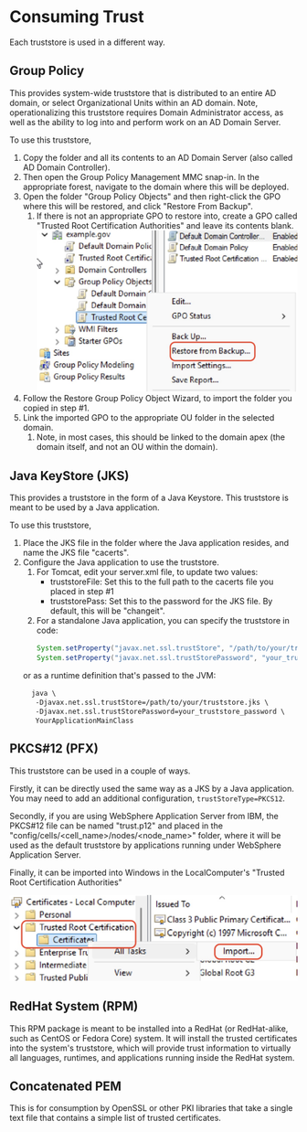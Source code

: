 # Consuming Trust

Each truststore is used in a different way. 

## Group Policy
This provides system-wide truststore that is distributed to an entire AD domain, or select Organizational Units within an AD domain. Note, operationalizing this truststore requires Domain Administrator access, as well as the ability to log into and perform work on an AD Domain Server. 

To use this truststore, 
1. Copy the folder and all its contents to an AD Domain Server (also called AD Domain Controller). 
2. Then open the Group Policy Management MMC snap-in. In the appropriate forest, navigate to the domain where this will be deployed. 
3. Open the folder "Group Policy Objects" and then right-click the GPO where this will be restored, and click "Restore From Backup".
   1. If there is not an appropriate GPO to restore into, create a GPO called "Trusted Root Certification Authorities" and leave its contents blank.
![Importing GPO](import_gpo.jpeg)
4. Follow the Restore Group Policy Object Wizard, to import the folder you copied in step #1.
5. Link the imported GPO to the appropriate OU folder in the selected domain. 
   1. Note, in most cases, this should be linked to the domain apex (the domain itself, and not an OU within the domain).

## Java KeyStore (JKS)
This provides a truststore in the form of a Java Keystore. This truststore is meant to be used by a Java application. 

To use this truststore,
1. Place the JKS file in the folder where the Java application resides, and name the JKS file "cacerts".
2. Configure the Java application to use the truststore.
   1. For Tomcat, edit your server.xml file, to update two values:
      * truststoreFile: Set this to the full path to the cacerts file you placed in step #1
      * truststorePass: Set this to the password for the JKS file. By default, this will be "changeit". 
    2. For a standalone Java application, you can specify the truststore in code:
        ````java
        System.setProperty("javax.net.ssl.trustStore", "/path/to/your/truststore.jks");
        System.setProperty("javax.net.ssl.trustStorePassword", "your_truststore_password");
        ````
    or as a runtime definition that's passed to the JVM:
      ```console
        java \
         -Djavax.net.ssl.trustStore=/path/to/your/truststore.jks \
         -Djavax.net.ssl.trustStorePassword=your_truststore_password \
         YourApplicationMainClass
      ```
        

## PKCS#12 (PFX)
This truststore can be used in a couple of ways. 

Firstly, it can be directly used the same way as a JKS by a Java application. You may need to add an additional configuration, ````trustStoreType=PKCS12````. 

Secondly, if you are using WebSphere Application Server from IBM, the PKCS#12 file can be named "trust.p12" and placed in the "config/cells/<cell_name>/nodes/<node_name>" folder, where it will be used as the default truststore by applications running under WebSphere Application Server.

Finally, it can be imported into Windows in the LocalComputer's "Trusted Root Certification Authorities"

![Importing Into Windows Truststore](import_p12_into_windows_truststore.jpeg)

## RedHat System (RPM)
This RPM package is meant to be installed into a RedHat (or RedHat-alike, such as CentOS or Fedora Core) system. It will install the trusted certificates into the system's truststore, which will provide trust information to virtually all languages, runtimes, and applications running inside the RedHat system. 

## Concatenated PEM
This is for consumption by OpenSSL or other PKI libraries that take a single text file that contains a simple list of trusted certificates. 
